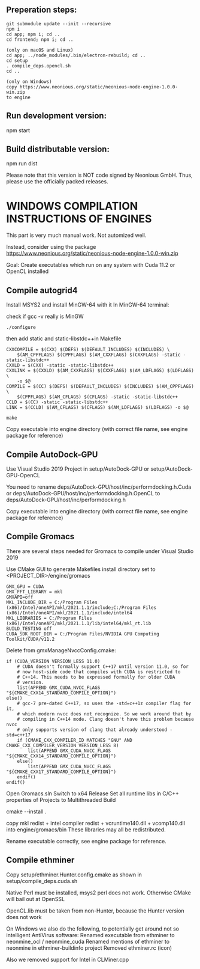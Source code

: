## Preperation steps:

	git submodule update --init --recursive
	npm i
	cd app; npm i; cd ..
	cd frontend; npm i; cd ..
	
	(only on macOS and Linux)
	cd app; ../node_modules/.bin/electron-rebuild; cd ..
	cd setup
	. compile_deps.opencl.sh
	cd ..

	(only on Windows)
	copy https://www.neonious.org/static/neonious-node-engine-1.0.0-win.zip
	to engine

## Run development version:

npm start


## Build distributable version:

npm run dist

Please note that this version is NOT code signed by Neonious GmbH.
Thus, please use the officially packed releases.


# WINDOWS COMPILATION INSTRUCTIONS OF ENGINES

This part is very much manual work. Not automized well.

Instead, consider using the package
https://www.neonious.org/static/neonious-node-engine-1.0.0-win.zip

Goal: Create executables which run on any system with Cuda 11.2
or OpenCL installed


## Compile autogrid4

Install MSYS2 and install MinGW-64 with it
In MinGW-64 terminal:

check if gcc -v really is MinGW

	./configure

then add static and static-libstdc++in Makefile

	CXXCOMPILE = $(CXX) $(DEFS) $(DEFAULT_INCLUDES) $(INCLUDES) \
		$(AM_CPPFLAGS) $(CPPFLAGS) $(AM_CXXFLAGS) $(CXXFLAGS) -static -static-libstdc++
	CXXLD = $(CXX) -static -static-libstdc++
	CXXLINK = $(CXXLD) $(AM_CXXFLAGS) $(CXXFLAGS) $(AM_LDFLAGS) $(LDFLAGS) \
		-o $@
	COMPILE = $(CC) $(DEFS) $(DEFAULT_INCLUDES) $(INCLUDES) $(AM_CPPFLAGS) \
		$(CPPFLAGS) $(AM_CFLAGS) $(CFLAGS) -static -static-libstdc++
	CCLD = $(CC) -static -static-libstdc++
	LINK = $(CCLD) $(AM_CFLAGS) $(CFLAGS) $(AM_LDFLAGS) $(LDFLAGS) -o $@

	make

Copy executable into engine directory (with correct file name, see engine package for reference)


## Compile AutoDock-GPU

Use Visual Studio 2019 Project in setup/AutoDock-GPU or setup/AutoDock-GPU-OpenCL

You need to rename deps/AutoDock-GPU/host/inc/performdocking.h.Cuda
or deps/AutoDock-GPU/host/inc/performdocking.h.OpenCL to
deps/AutoDock-GPU/host/inc/performdocking.h

Copy executable into engine directory (with correct file name, see engine package for reference)


## Compile Gromacs

There are several steps needed for Gromacs to compile under Visual Studio 2019

Use CMake GUI to generate Makefiles
install directory set to <PROJECT_DIR>/engine/gromacs

	GMX_GPU = CUDA
	GMX_FFT_LIBRARY = mkl
	GMXAPI=off
	MKL_INCLUDE_DIR = C:/Program Files (x86)/Intel/oneAPI/mkl/2021.1.1/include;C:/Program Files (x86)/Intel/oneAPI/mkl/2021.1.1/include/intel64
	MKL_LIBRARIES = C:/Program Files (x86)/Intel/oneAPI/mkl/2021.1.1/lib/intel64/mkl_rt.lib
	BUILD_TESTING off
	CUDA_SDK_ROOT_DIR = C:/Program Files/NVIDIA GPU Computing Toolkit/CUDA/v11.2

Delete from gmxManageNvccConfig.cmake:

	if (CUDA_VERSION VERSION_LESS 11.0)
	    # CUDA doesn't formally support C++17 until version 11.0, so for
	    # now host-side code that compiles with CUDA is restricted to
	    # C++14. This needs to be expressed formally for older CUDA
	    # version.
	    list(APPEND GMX_CUDA_NVCC_FLAGS "${CMAKE_CXX14_STANDARD_COMPILE_OPTION}")
	else()
	    # gcc-7 pre-dated C++17, so uses the -std=c++1z compiler flag for it,
	    # which modern nvcc does not recognize. So we work around that by
	    # compiling in C++14 mode. Clang doesn't have this problem because nvcc
	    # only supports version of clang that already understood -std=c++17
	    if (CMAKE_CXX_COMPILER_ID MATCHES "GNU" AND CMAKE_CXX_COMPILER_VERSION VERSION_LESS 8)
	        list(APPEND GMX_CUDA_NVCC_FLAGS "${CMAKE_CXX14_STANDARD_COMPILE_OPTION}")
	    else()
	        list(APPEND GMX_CUDA_NVCC_FLAGS "${CMAKE_CXX17_STANDARD_COMPILE_OPTION}")
	    endif()
	endif()

Open Gromacs.sln
Switch to x64 Release
Set all runtime libs in C/C++ properties of Projects to Multithreaded
Build

cmake --install .

copy mkl redist + intel compiler redist + vcruntime140.dll + vcomp140.dll into engine/gromacs/bin
These libraries may all be redistributed.

Rename executable correctly, see engine package for reference.


## Compile ethminer

Copy setup/ethminer.Hunter.config.cmake as shown in setup/compile_deps.cuda.sh

Native Perl must be installed, msys2 perl does not work.
Otherwise CMake will bail out at OpenSSL

OpenCL.lib must be taken from non-Hunter, because the Hunter version does not work

On Windows we also do the following, to potentially get around not so intelligent AntiVirus software:
Renamed executable from ethminer to neonmine_ocl / neonmine_cuda
Renamed mentions of ethminer to neonmine in ethminer-buildinfo project
Removed ethminer.rc (icon)

Also we removed support for Intel in CLMiner.cpp

